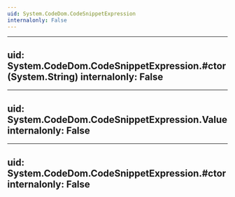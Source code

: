 ```yaml
---
uid: System.CodeDom.CodeSnippetExpression
internalonly: False
---
```


---
uid: System.CodeDom.CodeSnippetExpression.#ctor(System.String)
internalonly: False
---

---
uid: System.CodeDom.CodeSnippetExpression.Value
internalonly: False
---

---
uid: System.CodeDom.CodeSnippetExpression.#ctor
internalonly: False
---
